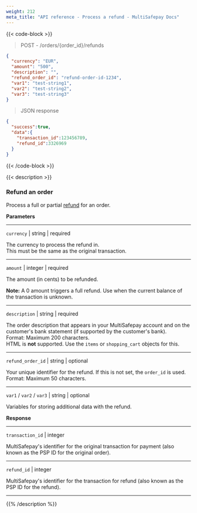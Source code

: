 ```yaml
---
weight: 212
meta_title: "API reference - Process a refund - MultiSafepay Docs"
---
```

{{< code-block >}}
> POST - /orders/{order_id}/refunds 

```json
{
  "currency": "EUR",
  "amount": "500",
  "description": "",
  "refund_order_id": "refund-order-id-1234",
  "var1": "test-string1",
  "var2": "test-string2",
  "var3": "test-string3"
}
```

> JSON response

```json
{
  "success":true,
  "data":{
    "transaction_id":123456789,
    "refund_id":3326969
  }
}
```
{{< /code-block >}}

{{< description >}}
### Refund an order
Process a full or partial [refund](/payments/refunds/) for an order.

**Parameters**

----------------
`currency` | string | required

The currency to process the refund in.  
This must be the same as the original transaction.  

----------------
`amount` | integer | required

The amount (in cents) to be refunded.  

**Note:** A 0 amount triggers a full refund. Use when the current balance of the transaction is unknown.

----------------
`description` | string | required

The order description that appears in your MultiSafepay account and on the customer's bank statement (if supported by the customer's bank).  
Format: Maximum 200 characters.  
HTML is **not** supported. Use the `items` or `shopping_cart` objects for this.

----------------
`refund_order_id` | string | optional

Your unique identifier for the refund.  If this is not set, the `order_id` is used.  
Format: Maximum 50 characters.

----------------
`var1` / `var2` / `var3` | string | optional

Variables for storing additional data with the refund.

**Response** 

----------------
`transaction_id` | integer

MultiSafepay's identifier for the original transaction for payment (also known as the PSP ID for the original order).

----------------
`refund_id` | integer

MultiSafepay's identifier for the transaction for refund (also known as the PSP ID for the refund).

----------------
{{% /description %}}
